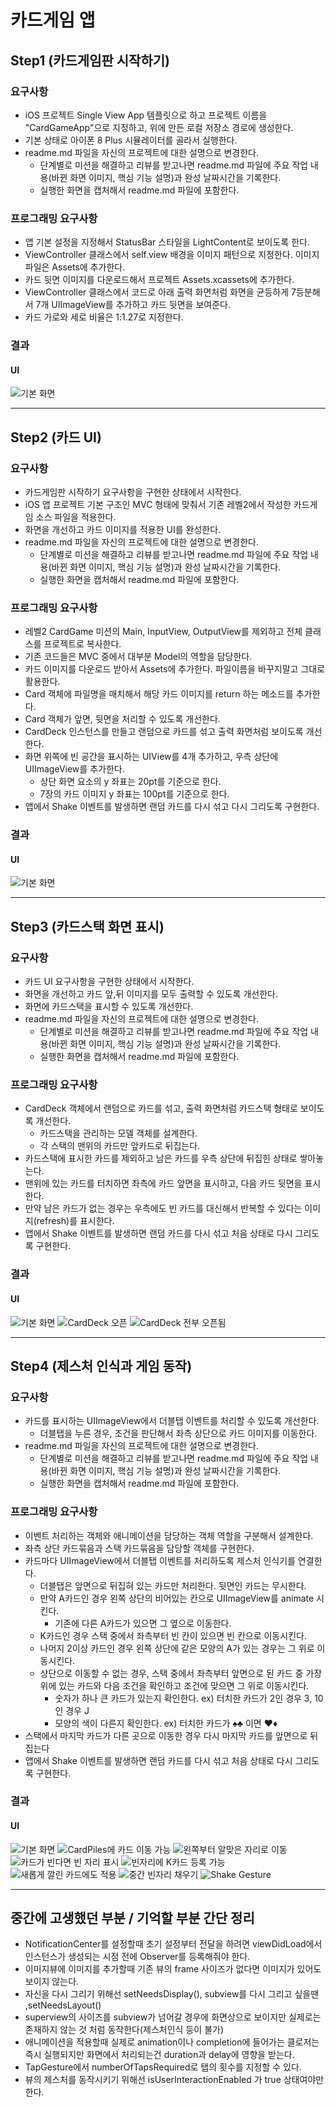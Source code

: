 # 카드게임 앱

## Step1 (카드게임판 시작하기)
### 요구사항
- iOS 프로젝트 Single View App 템플릿으로 하고 프로젝트 이름을 "CardGameApp"으로 지정하고, 위에 만든 로컬 저장소 경로에 생성한다.
- 기본 상태로 아이폰 8 Plus 시뮬레이터를 골라서 실행한다.
- readme.md 파일을 자신의 프로젝트에 대한 설명으로 변경한다.
    - 단계별로 미션을 해결하고 리뷰를 받고나면 readme.md 파일에 주요 작업 내용(바뀐 화면 이미지, 핵심 기능 설명)과 완성 날짜시간을 기록한다.
    - 실행한 화면을 캡처해서 readme.md 파일에 포함한다.

### 프로그래밍 요구사항
- 앱 기본 설정을 지정해서 StatusBar 스타일을 LightContent로 보이도록 한다.
- ViewController 클래스에서 self.view 배경을 이미지 패턴으로 지정한다. 이미지 파일은 Assets에 추가한다.
- 카드 뒷면 이미지를 다운로드해서 프로젝트 Assets.xcassets에 추가한다.
- ViewController 클래스에서 코드로 아래 출력 화면처럼 화면을 균등하게 7등분해서 7개 UIImageView를 추가하고 카드 뒷면을 보여준다.
- 카드 가로와 세로 비율은 1:1.27로 지정한다.

### 결과
#### UI
![기본 화면](capture/step1_01.png)

---
## Step2 (카드 UI)
### 요구사항
- 카드게임판 시작하기 요구사항을 구현한 상태에서 시작한다.
- iOS 앱 프로젝트 기본 구조인 MVC 형태에 맞춰서 기존 레벨2에서 작성한 카드게임 소스 파일을 적용한다.
- 화면을 개선하고 카드 이미지를 적용한 UI를 완성한다.
- readme.md 파일을 자신의 프로젝트에 대한 설명으로 변경한다.
    - 단계별로 미션을 해결하고 리뷰를 받고나면 readme.md 파일에 주요 작업 내용(바뀐 화면 이미지, 핵심 기능 설명)과 완성 날짜시간을 기록한다.
    - 실행한 화면을 캡처해서 readme.md 파일에 포함한다.

### 프로그래밍 요구사항
- 레벨2 CardGame 미션의 Main, InputView, OutputView를 제외하고 전체 클래스를 프로젝트로 복사한다.
- 기존 코드들은 MVC 중에서 대부분 Model의 역할을 담당한다.
- 카드 이미지를 다운로드 받아서 Assets에 추가한다. 파일이름을 바꾸지말고 그대로 활용한다.
- Card 객체에 파일명을 매치해서 해당 카드 이미지를 return 하는 메소드를 추가한다.
- Card 객체가 앞면, 뒷면을 처리할 수 있도록 개선한다.
- CardDeck 인스턴스를 만들고 랜덤으로 카드를 섞고 출력 화면처럼 보이도록 개선한다.
- 화면 위쪽에 빈 공간을 표시하는 UIView를 4개 추가하고, 우측 상단에 UIImageView를 추가한다.
    - 상단 화면 요소의 y 좌표는 20pt를 기준으로 한다.
    - 7장의 카드 이미지 y 좌표는 100pt를 기준으로 한다.
- 앱에서 Shake 이벤트를 발생하면 랜덤 카드를 다시 섞고 다시 그리도록 구현한다.

### 결과
#### UI
![기본 화면](capture/step2_01.png)

---
## Step3 (카드스택 화면 표시)
### 요구사항
- 카드 UI 요구사항을 구현한 상태에서 시작한다.
- 화면을 개선하고 카드 앞,뒤 이미지를 모두 출력할 수 있도록 개선한다.
- 화면에 카드스택을 표시할 수 있도록 개선한다.
- readme.md 파일을 자신의 프로젝트에 대한 설명으로 변경한다.
    - 단계별로 미션을 해결하고 리뷰를 받고나면 readme.md 파일에 주요 작업 내용(바뀐 화면 이미지, 핵심 기능 설명)과 완성 날짜시간을 기록한다.
    - 실행한 화면을 캡처해서 readme.md 파일에 포함한다.

### 프로그래밍 요구사항
- CardDeck 객체에서 랜덤으로 카드를 섞고, 출력 화면처럼 카드스택 형태로 보이도록 개선한다.
    - 카드스택을 관리하는 모델 객체를 설계한다.
    - 각 스택의 맨위의 카드만 앞카드로 뒤집는다.
- 카드스택에 표시한 카드를 제외하고 남은 카드를 우측 상단에 뒤집힌 상태로 쌓아놓는다.
- 맨위에 있는 카드를 터치하면 좌측에 카드 앞면을 표시하고, 다음 카드 뒷면을 표시한다.
- 만약 남은 카드가 없는 경우는 우측에도 빈 카드를 대신해서 반복할 수 있다는 이미지(refresh)를 표시한다.
- 앱에서 Shake 이벤트를 발생하면 랜덤 카드를 다시 섞고 처음 상태로 다시 그리도록 구현한다.

### 결과
#### UI
![기본 화면](capture/step3_01.png)
![CardDeck 오픈](capture/step3_02.png)
![CardDeck 전부 오픈됨](capture/step3_03.png)

---
## Step4 (제스처 인식과 게임 동작)
### 요구사항
- 카드를 표시하는 UIImageView에서 더블탭 이벤트를 처리할 수 있도록 개선한다.
    + 더블탭을 누른 경우, 조건을 판단해서 좌측 상단으로 카드 이미지를 이동한다.
- readme.md 파일을 자신의 프로젝트에 대한 설명으로 변경한다.
    + 단계별로 미션을 해결하고 리뷰를 받고나면 readme.md 파일에 주요 작업 내용(바뀐 화면 이미지, 핵심 기능 설명)과 완성 날짜시간을 기록한다.
    + 실행한 화면을 캡처해서 readme.md 파일에 포함한다.

### 프로그래밍 요구사항
- 이벤트 처리하는 객체와 애니메이션을 담당하는 객체 역할을 구분해서 설계한다.
- 좌측 상단 카드묶음과 스택 카드묶음을 담당할 객체를 구현한다.
- 카드마다 UIImageView에서 더블탭 이벤트를 처리하도록 제스처 인식기를 연결한다.
    + 더블탭은 앞면으로 뒤집혀 있는 카드만 처리한다. 뒷면인 카드는 무시한다.
    + 만약 A카드인 경우 왼쪽 상단의 비어있는 칸으로 UIImageView를 animate 시킨다.
        - 기존에 다른 A카드가 있으면 그 옆으로 이동한다.
    + K카드인 경우 스택 중에서 좌측부터 빈 칸이 있으면 빈 칸으로 이동시킨다.
    + 나머지 2이상 카드인 경우 왼쪽 상단에 같은 모양의 A가 있는 경우는 그 위로 이동시킨다.
    + 상단으로 이동할 수 없는 경우, 스택 중에서 좌측부터 앞면으로 된 카드 중 가장 위에 있는 카드와 다음 조건을 확인하고 조건에 맞으면 그 위로 이동시킨다.
        - 숫자가 하나 큰 카드가 있는지 확인한다. ex) 터치한 카드가 2인 경우 3, 10인 경우 J
        - 모양의 색이 다른지 확인한다. ex) 터치한 카드가 ♠️♣️ 이면 ♥️♦️
- 스택에서 마지막 카드가 다른 곳으로 이동한 경우 다시 마지막 카드를 앞면으로 뒤집는다
- 앱에서 Shake 이벤트를 발생하면 랜덤 카드를 다시 섞고 처음 상태로 다시 그리도록 구현한다.

### 결과
#### UI
![기본 화면](capture/step4_01.png)
![CardPiles에 카드 이동 가능](capture/step4_02.png)
![왼쪽부터 알맞은 자리로 이동](capture/step4_03.png)
![카드가 빈다면 빈 자리 표시](capture/step4_04.png)
![빈자리에 K카드 등록 가능](capture/step4_05.png)
![새롭게 깔린 카드에도 적용](capture/step4_06.png)
![중간 빈자리 채우기](capture/step4_07.png)
![Shake Gesture](capture/step4_08.png)

---
## 중간에 고생했던 부분 / 기억할 부분 간단 정리
- NotificationCenter를 설정할때 초기 설정부터 전달을 하려면 viewDidLoad에서 인스턴스가 생성되는 시점 전에 Observer를 등록해줘야 한다.
- 이미지뷰에 이미지를 추가할때 기존 뷰의 frame 사이즈가 없다면 이미지가 있어도 보이지 않는다.
- 자신을 다시 그리기 위해선 setNeedsDisplay(), subview를 다시 그리고 싶을땐 ,setNeedsLayout()
- superview의 사이즈를 subview가 넘어갈 경우에 화면상으로 보이지만 실제로는 존재하지 않는 것 처럼 동작한다(제스처인식 등이 불가)
- 애니메이션을 적용할때 실제로 animation이나 completion에 들어가는 클로저는 즉시 실행되지만 화면에서 처리되는건 duration과 delay에 영향을 받는다.
- TapGesture에서 numberOfTapsRequired로 탭의 횟수를 지정할 수 있다.
- 뷰의 제스처를 동작시키기 위해선 isUserInteractionEnabled 가 true 상태여야만 한다.
